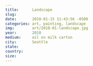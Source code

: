 ```yaml
---
title:  	Landscape
slug:
date:   	2010-01-15 11:43:56 -0500
categories: art, painting, landscape
img:		art/2010-01-landscape.jpg
year:		2010
medium:		oil on milk carton
city:		Seattle
state:
country:
size:
---
```

